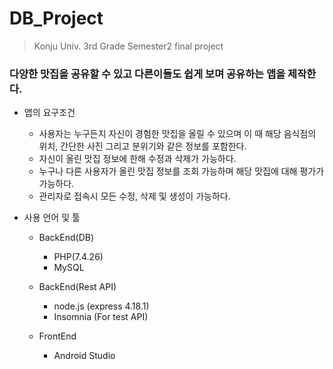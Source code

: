 # DB_Project
> Konju Univ. 3rd Grade Semester2 final project

### 다양한 맛집을 공유할 수 있고 다른이들도 쉽게 보며 공유하는 앱을 제작한다.
- 앱의 요구조건
    - 사용자는 누구든지 자신이 경험한 맛집을 올릴 수 있으며 이 때 해당 음식점의 위치, 간단한 사진 그리고 분위기와 같은 정보를 포함한다.
    - 자신이 올린 맛집 정보에 한해 수정과 삭제가 가능하다.
    - 누구나 다른 사용자가 올린 맛집 정보를 조회 가능하며 해당 맛집에 대해 평가가 가능하다.
    - 관리자로 접속시 모든 수정, 삭제 및 생성이 가능하다.

- 사용 언어 및 툴
  - BackEnd(DB)
    - PHP(7.4.26)
    - MySQL

  - BackEnd(Rest API)
    - node.js (express 4.18.1)
    - Insomnia (For test API)
  - FrontEnd
    - Android Studio
